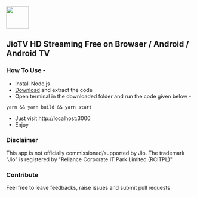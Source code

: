 <div>
<img src="https://raw.githubusercontent.com/botallen/plugin.video.jiotv/main/resources/icon.png" height="60" width="60">

## JioTV HD Streaming Free on Browser / Android / Android TV

</div>

### How To Use -

- Install Node.js
- [Download](https://github.com/nrjdalal/JioTV-Next/files/9439880/JioTV-Next.zip) and extract the code
- Open terminal in the downloaded folder and run the code given below -

```
yarn && yarn build && yarn start
```

- Just visit http://localhost:3000
- Enjoy

### Disclaimer

This app is not officially commissioned/supported by Jio. The trademark "Jio" is registered by "Reliance Corporate IT Park Limited (RCITPL)"

### Contribute

Feel free to leave feedbacks, raise issues and submit pull requests
